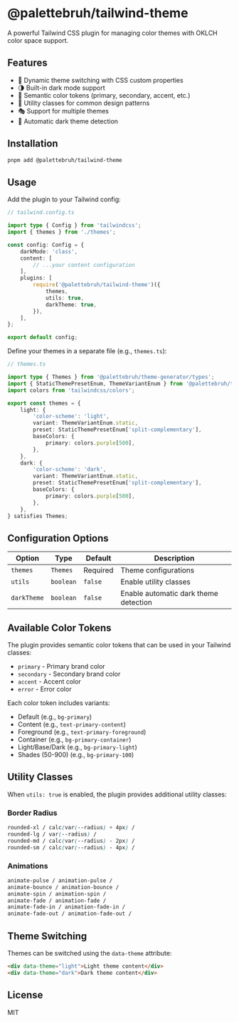 # @palettebruh/tailwind-theme

A powerful Tailwind CSS plugin for managing color themes with OKLCH color space support.

## Features

- 🎨 Dynamic theme switching with CSS custom properties
- 🌗 Built-in dark mode support
- 🎯 Semantic color tokens (primary, secondary, accent, etc.)
- 🔧 Utility classes for common design patterns
- 🎭 Support for multiple themes
- 📱 Automatic dark theme detection

## Installation

```bash
pnpm add @palettebruh/tailwind-theme
```

## Usage

Add the plugin to your Tailwind config:

```ts
// tailwind.config.ts

import type { Config } from 'tailwindcss';
import { themes } from './themes';

const config: Config = {
    darkMode: 'class',
    content: [
        // ...your content configuration
    ],
    plugins: [
        require('@palettebruh/tailwind-theme')({
            themes,
            utils: true,
            darkTheme: true,
        }),
    ],
};

export default config;
```

Define your themes in a separate file (e.g., `themes.ts`):

```ts
// themes.ts

import type { Themes } from '@palettebruh/theme-generator/types';
import { StaticThemePresetEnum, ThemeVariantEnum } from '@palettebruh/theme-generator/types';
import colors from 'tailwindcss/colors';

export const themes = {
    light: {
        'color-scheme': 'light',
        variant: ThemeVariantEnum.static,
        preset: StaticThemePresetEnum['split-complementary'],
        baseColors: {
            primary: colors.purple[500],
        },
    },
    dark: {
        'color-scheme': 'dark',
        variant: ThemeVariantEnum.static,
        preset: StaticThemePresetEnum['split-complementary'],
        baseColors: {
            primary: colors.purple[500],
        },
    },
} satisfies Themes;
```


## Configuration Options

| Option | Type | Default | Description |
|--------|------|---------|-------------|
| `themes` | `Themes` | Required | Theme configurations |
| `utils` | `boolean` | `false` | Enable utility classes |
| `darkTheme` | `boolean` | `false` | Enable automatic dark theme detection |

## Available Color Tokens

The plugin provides semantic color tokens that can be used in your Tailwind classes:

- `primary` - Primary brand color
- `secondary` - Secondary brand color
- `accent` - Accent color
- `error` - Error color

Each color token includes variants:

- Default (e.g., `bg-primary`)
- Content (e.g., `text-primary-content`)
- Foreground (e.g., `text-primary-foreground`)
- Container (e.g., `bg-primary-container`)
- Light/Base/Dark (e.g., `bg-primary-light`)
- Shades (50-900) (e.g., `bg-primary-100`)

## Utility Classes

When `utils: true` is enabled, the plugin provides additional utility classes:

### Border Radius

```css
rounded-xl / calc(var(--radius) + 4px) /
rounded-lg / var(--radius) /
rounded-md / calc(var(--radius) - 2px) /
rounded-sm / calc(var(--radius) - 4px) /
```

### Animations

```css
animate-pulse / animation-pulse /
animate-bounce / animation-bounce /
animate-spin / animation-spin /
animate-fade / animation-fade /
animate-fade-in / animation-fade-in /
animate-fade-out / animation-fade-out /
```

## Theme Switching

Themes can be switched using the `data-theme` attribute:

```html
<div data-theme="light">Light theme content</div>
<div data-theme="dark">Dark theme content</div>
```

## License

MIT